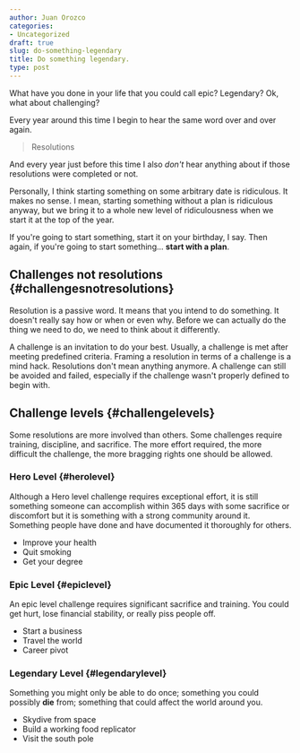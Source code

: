 ```yaml
---
author: Juan Orozco
categories:
- Uncategorized
draft: true
slug: do-something-legendary
title: Do something legendary.
type: post
---
```


What have you done in your life that you could call epic? Legendary? Ok, what about challenging?

Every year around this time I begin to hear the same word over and over again.

> Resolutions

And every year just before this time I also _don't_ hear anything about if those resolutions were completed or not.

Personally, I think starting something on some arbitrary date is ridiculous. It makes no sense. I mean, starting something without a plan is ridiculous anyway, but we bring it to a whole new level of ridiculousness when we start it at the top of the year.

If you're going to start something, start it on your birthday, I say. Then again, if you're going to start something... **start with a plan**.

## Challenges not resolutions {#challengesnotresolutions}

Resolution is a passive word. It means that you intend to do something. It doesn't really say how or when or even why. Before we can actually do the thing we need to do, we need to think about it differently.

A challenge is an invitation to do your best. Usually, a challenge is met after meeting predefined criteria. Framing a resolution in terms of a challenge is a mind hack. Resolutions don't mean anything anymore. A challenge can still be avoided and failed, especially if the challenge wasn't properly defined to begin with.

## Challenge levels {#challengelevels}

Some resolutions are more involved than others. Some challenges require training, discipline, and sacrifice. The more effort required, the more difficult the challenge, the more bragging rights one should be allowed.

### Hero Level {#herolevel}

Although a Hero level challenge requires exceptional effort, it is still something someone can accomplish within 365 days with some sacrifice or discomfort but it is something with a strong community around it. Something people have done and have documented it thoroughly for others.

- Improve your health
- Quit smoking
- Get your degree

### Epic Level {#epiclevel}

An epic level challenge requires significant sacrifice and training. You could get hurt, lose financial stability, or really piss people off.

- Start a business
- Travel the world
- Career pivot

### Legendary Level {#legendarylevel}

Something you might only be able to do once; something you could possibly **die** from; something that could affect the world around you.

- Skydive from space
- Build a working food replicator
- Visit the south pole